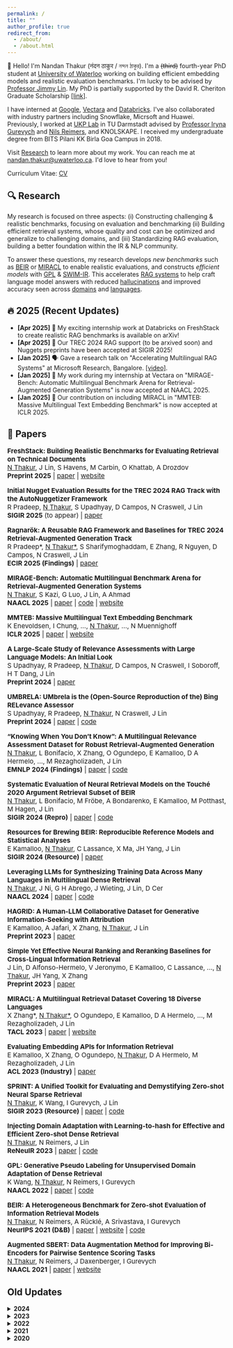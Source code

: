 ```yaml
---
permalink: /
title: ""
author_profile: true
redirect_from:
  - /about/
  - /about.html
---
```


:wave: Hello! I'm Nandan Thakur (नंदन ठाकुर / নন্দন ঠাকুর). I'm a ~~(third)~~ fourth-year PhD student at [University of Waterloo](https://cs.uwaterloo.ca/) working on building efficient embedding models and realistic evaluation benchmarks. I'm lucky to be advised by [Professor Jimmy Lin](https://cs.uwaterloo.ca/~jimmylin/). My PhD is partially supported by the David R. Cheriton Graduate Scholarship [[link](https://cs.uwaterloo.ca/current-graduate-students/funding-and-awards/david-r-cheriton-graduate-scholarship)]. 

I have interned at [Google](https://research.google/), [Vectara](https://vectara.com/) and [Databricks](https://www.databricks.com/research/mosaic). I've also collaborated with industry partners including Snowflake, Micrsoft and Huawei. Previously, I worked at [UKP Lab](https://www.informatik.tu-darmstadt.de/ukp/ukp_home/index.en.jsp) in TU Darmstadt advised by [Professor Iryna Gurevych](https://www.informatik.tu-darmstadt.de/ukp/ukp_home/head_ukp/index.en.jsp) and [Nils Reimers](https://www.nils-reimers.de/), and KNOLSKAPE. I received my undergraduate degree from BITS Pilani KK Birla Goa Campus in 2018.

Visit [Research](/publications/) to learn more about my work. You can reach me at nandan.thakur@uwaterloo.ca. I'd love to hear from you!

Curriculum Vitae: [CV](https://thakur-nandan.github.io/files/Nandan_Thakur_CV_latest.pdf)

<!-- <span style="color:red">PS: I will be in the academic job market in 2026!</span> -->

## :mag: Research

My research is focused on three aspects: (i) Constructing challenging & realistic benchmarks, focusing on evaluation and benchmarking (ii) Building efficient retrieval systems, whose quality and cost can be optimized and generalize to challenging domains, and (iii) Standardizing RAG evaluation, building a better foundation within the IR & NLP community. 

To answer these questions, my research develops *new benchmarks* such as [BEIR](http://beir.io) or [MIRACL](http://miracl.ai) to enable realistic evaluations, and constructs *efficient models* with [GPL](https://arxiv.org/abs/2205.11498) & [SWIM-IR](https://arxiv.org/abs/2311.05800). This accelerates [RAG systems](https://trec-rag.github.io) to help craft language model answers with reduced [hallucinations](https://aclanthology.org/2024.findings-emnlp.730/) and improved accuracy seen across [domains]() and [languages](https://arxiv.org/abs/2410.13716).

## :fire: 2025 (Recent Updates)
- **[Apr 2025]** :page_facing_up: My exciting internship work at Databricks on FreshStack to create realistic RAG benchmarks is available on arXiv!
- **[Apr 2025]** :partying_face: Our TREC 2024 RAG support (to be arxived soon) and Nuggets preprints have been accepted at SIGIR 2025!
- **[Jan 2025]** :speaking_head: Gave a research talk on "Accelerating Multilingual RAG Systems" at Microsoft Research, Bangalore. [[video]](https://www.youtube.com/watch?v=usvu6Sk1ynk).
- **[Jan 2025]** :page_facing_up: My work during my internship at Vectara on "MIRAGE-Bench: Automatic Multilingual Benchmark Arena for Retrieval-Augmented Generation Systems" is now accepted at NAACL 2025.
- **[Jan 2025]** :page_facing_up: Our contribution on including MIRACL in "MMTEB: Massive Multilingual Text Embedding Benchmark" is now accepted at ICLR 2025.

## :scroll: Papers

<p style="font-size: 15px;"><strong>FreshStack: Building Realistic Benchmarks for Evaluating Retrieval on Technical Documents</strong><br>
<u>N Thakur</u>, J Lin, S Havens, M Carbin, O Khattab, A Drozdov<br>
<strong>Preprint 2025</strong> | <a href="https://arxiv.org/abs/2504.13128">paper</a> | <a href="https://fresh-stack.github.io">website</a>
</p>

<p style="font-size: 15px;"><strong>Initial Nugget Evaluation Results for the TREC 2024 RAG Track with the AutoNuggetizer Framework</strong><br>
R Pradeep, <u>N Thakur</u>, S Upadhyay, D Campos, N Craswell, J Lin<br>
<strong>SIGIR 2025</strong> (to appear) | <a href="https://arxiv.org/abs/2411.09607">paper</a>
</p>

<p style="font-size: 15px;"><strong>Ragnarök: A Reusable RAG Framework and Baselines for TREC 2024 Retrieval-Augmented Generation Track</strong><br>
R Pradeep*, <u>N Thakur*</u>, S Sharifymoghaddam, E Zhang, R Nguyen, D Campos, N Craswell, J Lin<br>
<strong>ECIR 2025 (Findings)</strong> | <a href="https://arxiv.org/abs/2411.09607">paper</a>
</p>

<p style="font-size: 15px;"><strong>MIRAGE-Bench: Automatic Multilingual Benchmark Arena for Retrieval-Augmented Generation Systems</strong><br>
<u>N Thakur</u>, S Kazi, G Luo, J Lin, A Ahmad<br>
<strong> NAACL 2025</strong> | <a href="https://arxiv.org/abs/2410.13716">paper</a> | <a href="https://github.com/vectara/mirage-bench">code</a> | <a href="https://mirage-bench.github.io">website</a>
</p>

<p style="font-size: 15px;"><strong>MMTEB: Massive Multilingual Text Embedding Benchmark</strong><br>
K Enevoldsen, I Chung, ..., <u>N Thakur</u>, ..., N Muennighoff<br>
<strong> ICLR 2025</strong> | <a href="https://openreview.net/forum?id=zl3pfz4VCV">paper</a> | <a href="https://huggingface.co/spaces/mteb/leaderboard">website</a>
</p>

<p style="font-size: 15px;"><strong>A Large-Scale Study of Relevance Assessments with Large Language Models: An Initial Look</strong><br>
S Upadhyay, R Pradeep, <u>N Thakur</u>, D Campos, N Craswell, I Soboroff, H T Dang, J Lin<br>
<strong>Preprint 2024</strong> | <a href="https://arxiv.org/abs/2411.08275">paper</a>
</p>

<p style="font-size: 15px;"><strong>UMBRELA: UMbrela is the (Open-Source Reproduction of the) Bing RELevance Assessor</strong><br>
S Upadhyay, R Pradeep, <u>N Thakur</u>, N Craswell, J Lin<br>
<strong>Preprint 2024</strong> | <a href="https://arxiv.org/abs/2406.06519">paper</a> | <a href="https://github.com/castorini/umbrela">code</a>
</p>

<p style="font-size: 15px;"><strong>“Knowing When You Don’t Know”: A Multilingual Relevance Assessment Dataset for Robust Retrieval-Augmented Generation</strong><br>
<u>N Thakur</u>, L Bonifacio, X Zhang, O Ogundepo, E Kamalloo, D A Hermelo, ..., M Rezagholizadeh, J Lin<br>
<strong>EMNLP 2024 (Findings)</strong> | <a href="https://aclanthology.org/2024.findings-emnlp.730/">paper</a> | <a href="https://github.com/project-miracl/nomiracl">code</a>
</p>

<p style="font-size: 15px;"><strong>Systematic Evaluation of Neural Retrieval Models on the Touché 2020 Argument Retrieval Subset of BEIR</strong><br>
<u>N Thakur</u>, L Bonifacio, M Fröbe, A Bondarenko, E Kamalloo, M Potthast, M Hagen, J Lin<br>
<strong>SIGIR 2024 (Repro)</strong> | <a href="https://dl.acm.org/doi/10.1145/3626772.3657861">paper</a> | <a href="https://github.com/castorini/touche-error-analysis">code</a>
</p>

<p style="font-size: 15px;"><strong>Resources for Brewing BEIR: Reproducible Reference Models and Statistical Analyses</strong><br>
E Kamalloo, <u>N Thakur</u>, C Lassance, X Ma, JH Yang, J Lin<br>
<strong>SIGIR 2024 (Resource)</strong> | <a href="https://dl.acm.org/doi/abs/10.1145/3626772.3657862">paper</a>
</p>

<p style="font-size: 15px;"><strong>Leveraging LLMs for Synthesizing Training Data Across Many Languages in Multilingual Dense Retrieval</strong><br>
<u>N Thakur</u>, J Ni, G H Abrego, J Wieting, J Lin, D Cer<br>
<strong>NAACL 2024</strong> | <a href="https://aclanthology.org/2024.naacl-long.426/">paper</a> | <a href="https://github.com/google-research-datasets/swim-ir">code</a>
</p>

<p style="font-size: 15px;"><strong>HAGRID: A Human-LLM Collaborative Dataset for Generative Information-Seeking with Attribution</strong><br>
E Kamalloo, A Jafari, X Zhang, <u>N Thakur</u>, J Lin<br>
<strong>Preprint 2023</strong> | <a href="https://arxiv.org/abs/2307.16883">paper</a>
</p>

<p style="font-size: 15px;"><strong>Simple Yet Effective Neural Ranking and Reranking Baselines for Cross-Lingual Information Retrieval</strong><br>
J Lin, D Alfonso-Hermelo, V Jeronymo, E Kamalloo, C Lassance, ..., <u>N Thakur</u>, JH Yang, X Zhang<br>
<strong>Preprint 2023</strong> | <a href="https://arxiv.org/pdf/2304.01019">paper</a>
</p>

<p style="font-size: 15px;"><strong>MIRACL: A Multilingual Retrieval Dataset Covering 18 Diverse Languages</strong><br>
X Zhang*, <u>N Thakur*</u>, O Ogundepo, E Kamalloo, D A Hermelo, ..., M Rezagholizadeh, J Lin<br>
<strong>TACL 2023</strong> | <a href="https://direct.mit.edu/tacl/article/doi/10.1162/tacl_a_00595/117438">paper</a> | <a href="https://project-miracl.github.io">website</a>
</p>

<p style="font-size: 15px;"><strong>Evaluating Embedding APIs for Information Retrieval</strong><br>
E Kamalloo, X Zhang, O Ogundepo, <u>N Thakur</u>, D A Hermelo, M Rezagholizadeh, J Lin<br>
<strong>ACL 2023 (Industry)</strong> | <a href="https://aclanthology.org/2023.acl-industry.50/">paper</a> 
</p>

<p style="font-size: 15px;"><strong>SPRINT: A Unified Toolkit for Evaluating and Demystifying Zero-shot Neural Sparse Retrieval</strong><br>
<u>N Thakur</u>, K Wang, I Gurevych, J Lin<br>
<strong>SIGIR 2023 (Resource)</strong> | <a href="https://dl.acm.org/doi/abs/10.1145/3539618.3591902">paper</a> | <a href="https://github.com/thakur-nandan/sprint">code</a>
</p>

<p style="font-size: 15px;"><strong>Injecting Domain Adaptation with Learning-to-hash for Effective and Efficient Zero-shot Dense Retrieval</strong><br>
<u>N Thakur</u>, N Reimers, J Lin<br>
<strong>ReNeuIR 2023</strong> | <a href="https://dl.acm.org/doi/abs/10.1145/3539618.3591902">paper</a> | <a href="https://github.com/thakur-nandan/income">code</a>
</p>

<p style="font-size: 15px;"><strong>GPL: Generative Pseudo Labeling for Unsupervised Domain Adaptation of Dense Retrieval</strong><br>
K Wang, <u>N Thakur</u>, N Reimers, I Gurevych<br>
<strong>NAACL 2022</strong> | <a href="https://aclanthology.org/2022.naacl-main.168/">paper</a> | <a href="https://github.com/UKPLab/gpl">code</a>
</p>

<p style="font-size: 15px;"><strong>BEIR: A Heterogeneous Benchmark for Zero-shot Evaluation of Information Retrieval Models</strong><br>
<u>N Thakur</u>, N Reimers, A Rücklé, A Srivastava, I Gurevych<br>
<strong>NeurIPS 2021 (D&B)</strong> | <a href="https://arxiv.org/abs/2104.08663">paper</a> | <a href="https://beir.ai">website</a> | <a href="https://beir.ai">code</a>
</p>

<p style="font-size: 15px;"><strong>Augmented SBERT: Data Augmentation Method for Improving Bi-Encoders for Pairwise Sentence Scoring Tasks</strong><br>
<u>N Thakur</u>, N Reimers, J Daxenberger, I Gurevych<br>
<strong>NAACL 2021</strong> | <a href="https://aclanthology.org/2021.naacl-main.28/">paper</a> | <a href="https://sbert.net/examples/sentence_transformer/training/data_augmentation/README.html">website</a>
</p>

## Old Updates

<details markdown="1"><summary><b>2024</b></summary>
- **[Dec 2024]** :page_facing_up: My work on "Ragnarök: A Reusable RAG Framework and Baselines for TREC 2024 Retrieval-Augmented Generation Track" has been accepted at **ECIR 2025 (Resource)**.
- **[Sep 2024]** :computer: I started my Fall 2024 internship at <span style="color:red">Databricks</span> in San Francisco, mentored by Omar Khattab and managed by Sam Havens and Michael Carbin.
- **[Aug 2024]** :fire: We have received over 40+ participants in the first year of the TREC 2024 RAG Track. One of the best participated tracks up to date!
- **[May 2024]** :trophy: I have been awarded the <span style="color:red">David R. Cheriton Graduate Scholarship</span> starting Fall 2024 for my scholastic excellence in my PhD! [[Link]](https://cs.uwaterloo.ca/current-graduate-students/funding-and-awards/david-r-cheriton-graduate-scholarship)
- **[May 2024]** :handshake: Collaboration with Snowflake AI towards building better BEIRv2 and TREC-RAG [[blogpost]](https://www.snowflake.com/blog/snowflake-ai-research-joins-forces-with-the-university-of-waterloo/).
- **[Apr 2024]** :airplane: I will be attending in-person NAACL 2024 in Mexico City, Mexico between 16-20 June 2024 and SIGIR in Washington DC, USA between 14-18 July 2024. If interested, do reach out!
- **[Apr 2024]** :moneybag: Received a 3K USD grant from Google to attend the NAACL 2024 Conference in Mexico City, 2024.
- **[Apr 2024]** :page_facing_up: My work on "Systematic Evaluation of Neural Retrieval Models on the Touch{\'e}~2020 Argument Retrieval Subset of BEIR" has been accepted at **SIGIR 2024 (Reproduction)**.
- **[Apr 2024]** :page_facing_up: My work on "Resources for Brewing BEIR: Reproducible Reference Models and Statistical Analyses" has been accepted at **SIGIR 2024 (Resource)**.
- **[Mar 2024]** :page_facing_up: My Google internship work on "SWIM-IR: Leveraging LLMs for Synthesizing Training Data Across Many Languages in Multilingual Dense Retrieval" has been accepted at **NAACL 2024**.
- **[Feb 2024]** :bulb: Started part time research collaboration on improving multilingual RAG systems with [Vectara](https://vectara.com/).
- **[Jan 2024]** :speaking_head: Gave two research talks on "Heterogeneous Benchmarking of Information Retrieval" in IIT-D (Delhi) and IIIT-Delhi [[presentation]](https://docs.google.com/presentation/d/1IxwfL8zZnq6hn6KFuYm8vm9uM8Zq4B8d/edit#slide=id.p1) [[video]](https://www.youtube.com/watch?v=5ujaTVx-AkI).

</details>

<details markdown="1"><summary><b>2023</b></summary>

- **[Nov 2023]** :scroll: TREC RAG 2024 has been accepted and will be conducted as a shared task in TREC 2024.
- **[Nov 2023]** :newspaper: My internship work at Google is out on [Arxiv](https://arxiv.org/abs/2311.05800), dataset is released [here](https://github.com/google-research-datasets/swim-ir).
- **[Jul 2023]** :computer: I will be attending the SIGIR 2023 virtual conference being held in Taipei, Taiwan! Say hi to me (virtually)!
- **[Jul 2023]** :cityscape: I will be attending the ACL 2023 in-person conference being held in Toronto, Canada! Say hi to me!
- **[Jun 2023]** :page_facing_up: The Domain Adaptation Paper has been accepted in [ReNeuIR 2023 Workshop](https://reneuir.org/) to be held jointly with SIGIR 2023!
- **[Jun 2023]** :page_facing_up: The SPRINT Toolkit Paper has been accepted in [SIGIR 2023 Resource Track](https://sigir.org/sigir2023/)!
- **[May 2023]** :page_facing_up: The MIRACL Paper has been accepted in [TACL 2023](https://transacl.org/index.php/tacl)!
- **[May 2023]** :page_facing_up: The Evaluating Embedding API Paper has been accepted in [ACL 2023 Industry Track](https://2023.aclweb.org/calls/industry_track/)!

</details>

<details markdown="1"><summary><b>2022</b></summary>

- **[Sep 2022]** :trophy: The MIRACL Challenge was accepted in [WSDM Cup 2023](https://www.wsdm-conference.org/2023/program/wsdm-cup). The Challenge is now live and looking for participants.
- **[Aug 2022]** :briefcase: I started my Fall Internship at the Language Team in [Google Research](https://research.google/teams/language/) with Daniel Cer and Jianmo Ni.

</details>

<details markdown="1"><summary><b>2021</b></summary>

- **[Mar 2021]** :page_facing_up: Augmented SBERT got accepted as a long paper at NAACL 2021! [PDF](https://aclanthology.org/2021.naacl-main.28/)
- **[Feb 2021]** :globe_with_meridians: Designed and attended The First ELLIS NLP 2021 Workshop. [Website](https://sites.google.com/view/ellisnlp2021/organization?authuser=0#h.jhoas58vwjmn)
- **[Jan 2021]** :globe_with_meridians: Designed the Second 2021 SustaiNLP Workshop Website. [Website](https://sites.google.com/view/sustainlp2021)

</details>

<details markdown="1"><summary><b>2020</b></summary>

- **[Nov 2020]** :no_entry_sign: [Cancelled (COVID-19)] Selected to speak at PyCon Italia 2020: "Extract or Replace Keywords in sentences 28x times faster than Regex - FlashText". [Abstract](https://pycon.it/en/talk/extract-or-replace-keywords-in-sentences-28x-times-faster-than-regex-flashtexttm) [YouTube](https://www.youtube.com/watch?v=s8WP79QU1zw) [Github](https://github.com/vi3k6i5/flashtext)
- **[Jul 2020]** :trophy: ArgumenText won 4th place amongst 3000+ startups in Nordbayerischen Businessplan. [Link](https://www.baystartup.de/startupdate/aus-den-wettbewerben/sieger-der-phase-2-im-businessplan-wettbewerb-nordbayern-2020)
- **[Jul 2020]** :computer: I attended the Association for Computational Linguistics (ACL) 2020 virtual conference.

</details>

